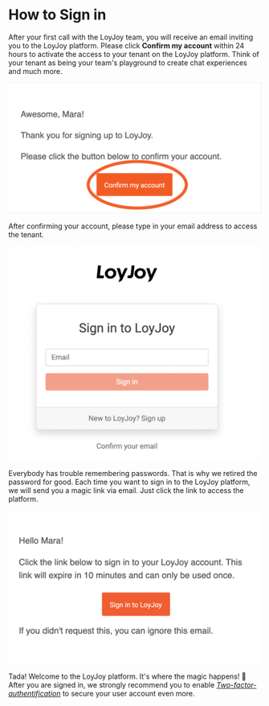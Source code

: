
# How to Sign in

After your first call with the LoyJoy team, you will receive an email inviting you to the LoyJoy platform. Please click **Confirm my account** within 24 hours to activate the access to your tenant on the LoyJoy platform. Think of your tenant as being your team's playground to create chat experiences and much more.

![How to log in](confirm_account.png "How to log in")

After confirming your account, please type in your email address to access the tenant.

![sign in to LoyJoy](sign_in.png "sign in to LoyJoy")

Everybody has trouble remembering passwords. That is why we retired the password for good. Each time you want to sign in to the LoyJoy platform, we will send you a magic link via email. Just click the link to access the platform. 

![sign in with magic link](magic_link.png "sign in with magic link")

Tada! Welcome to the LoyJoy platform. It's where the magic happens! 🎉 After you are signed in, we strongly recommend you to enable [*Two-factor-authentification*](/getting_started/2FA/2FA.md) to secure your user account even more.
